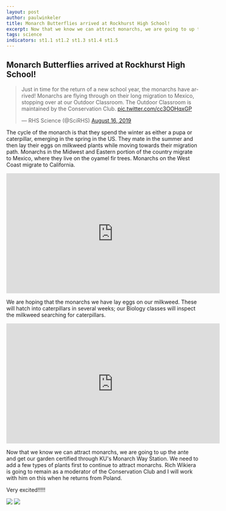 ```yaml
---
layout: post
author: paulwinkeler
title: Monarch Butterflies arrived at Rockhurst High School!
excerpt: Now that we know we can attract monarchs, we are going to up the ante and get our garden certified through KU's Monarch Way Station.  We need to add a few types of plants first to continue to attract monarchs. Very exciting!!!!!
tags: science 
indicators: st1.1 st1.2 st1.3 st1.4 st1.5
---
```


## Monarch Butterflies arrived at Rockhurst High School!

<blockquote class="twitter-tweet"><p lang="en" dir="ltr">Just in time for the return of a new school year, the monarchs have arrived! Monarchs are flying through on their long migration to Mexico, stopping over at our Outdoor Classroom. The Outdoor Classroom is maintained by the Conservation Club. <a href="https://t.co/cc3OOHqxGP">pic.twitter.com/cc3OOHqxGP</a></p>&mdash; RHS Science (@SciRHS) <a href="https://twitter.com/SciRHS/status/1162342036969644033?ref_src=twsrc%5Etfw">August 16, 2019</a></blockquote> <script async src="https://platform.twitter.com/widgets.js" charset="utf-8"></script>

The cycle of the monarch is that they spend the winter as either a pupa or caterpillar, emerging in the spring in the US.  They mate in the summer and then lay their eggs on milkweed plants while moving towards their migration path.  Monarchs in the Midwest and Eastern portion of the country migrate to Mexico, where they live on the oyamel fir trees.  Monarchs on the West Coast migrate to California.  

<iframe width="560" height="315" src="https://www.youtube.com/embed/1oOZMAn207Y" frameborder="0" allow="accelerometer; autoplay; encrypted-media; gyroscope; picture-in-picture" allowfullscreen></iframe>

We are hoping that the monarchs we have lay eggs on our milkweed.  These will hatch into caterpillars in several weeks; our Biology classes will inspect the milkweed searching for caterpillars.  

<iframe width="560" height="315" src="https://www.youtube.com/embed/V6SSyyc4vE4" frameborder="0" allow="accelerometer; autoplay; encrypted-media; gyroscope; picture-in-picture" allowfullscreen></iframe>

Now that we know we can attract monarchs, we are going to up the ante and get our garden certified through KU's Monarch Way Station.  We need to add a few types of plants first to continue to attract monarchs.  Rich Wikiera is going to remain as a moderator of the Conservation Club and I will work with him on this when he returns from Poland.

Very excited!!!!!

<div class="flex-wrapper">
    <img src="{{ site.baseurl }}/img/Monarch1.JPG">
    <img src="{{ site.baseurl }}/img/Monarch2.JPG">
</div>
